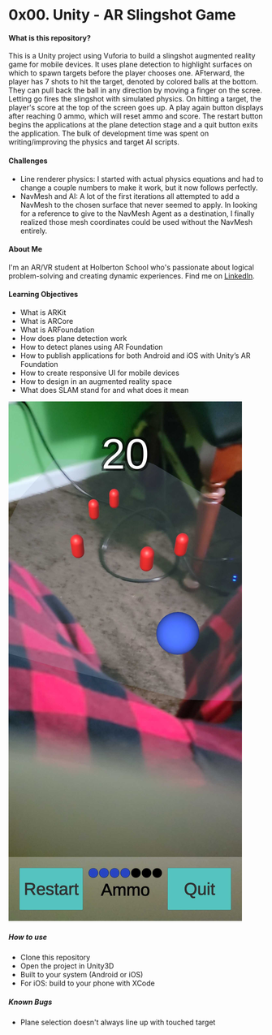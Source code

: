 # 0x00. Unity - AR Slingshot Game

#### What is this repository?
This is a Unity project using Vuforia to build a slingshot augmented reality game for mobile devices. It uses plane detection to highlight surfaces on which to spawn targets before the player chooses one. AFterward, the player has 7 shots to hit the target, denoted by colored balls at the bottom. They can pull back the ball in any direction by moving a finger on the scree. Letting go fires the slingshot with simulated physics. On hitting a target, the player's score at the top of the screen goes up. A play again button displays after reaching 0 ammo, which will reset ammo and score. The restart button begins the applications at the plane detection stage and a quit button exits the application. The bulk of development time was spent on writing/improving the physics and target AI scripts.

#### Challenges
* Line renderer physics: I started with actual physics equations and had to change a couple numbers to make it work, but it now follows perfectly.
* NavMesh and AI: A lot of the first iterations all attempted to add a NavMesh to the chosen surface that never seemed to apply. In looking for a reference to give to the NavMesh Agent as a destination, I finally realized those mesh coordinates could be used without the NavMesh entirely.

#### About Me
I'm an AR/VR student at Holberton School who's passionate about logical problem-solving and creating dynamic experiences. Find me on [LinkedIn](https://www.linkedin.com/in/jacobfchavera/).

#### Learning Objectives
- What is ARKit
- What is ARCore
- What is ARFoundation
- How does plane detection work
- How to detect planes using AR Foundation
- How to publish applications for both Android and iOS with Unity’s AR Foundation
- How to create responsive UI for mobile devices
- How to design in an augmented reality space
- What does SLAM stand for and what does it mean

![](images/Screenshot.jpg)

##### How to use
* Clone this repository
* Open the project in Unity3D
* Built to your system (Android or iOS)
* For iOS: build to your phone with XCode

##### Known Bugs
- Plane selection doesn't always line up with touched target
